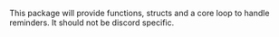 This package will provide functions, structs and a core loop to handle reminders. It should not be discord specific. 